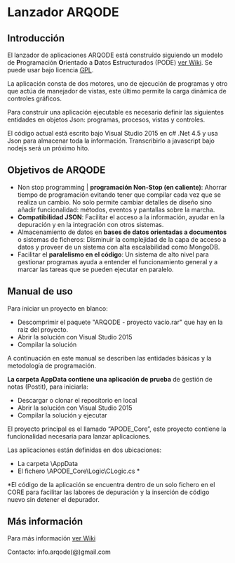 # Lanzador ARQODE 

## Introducción

El lanzador de aplicaciones ARQODE está construído siguiendo un modelo de **P**rogramación **O**rientado a **D**atos **E**structurados (PODE) [ver Wiki](https://github.com/jiman14/APODE/wiki). Se puede usar bajo licencia [GPL](https://github.com/jiman14/APODE/blob/master/gpl.md).
      
La aplicación consta de dos motores, uno de ejecución de programas y otro que actúa de manejador de vistas, este último permite la carga dinámica de controles gráficos. 

Para construir una aplicación ejecutable es necesario definir las siguientes entidades en objetos Json: programas, procesos, vistas y controles.

El código actual está escrito bajo Visual Studio 2015 en c# .Net 4.5 y usa Json para almacenar toda la información. Transcribirlo a javascript bajo nodejs será un próximo hito.

## Objetivos de ARQODE

+ Non stop programming | **programación Non-Stop (en caliente)**: 
    Ahorrar tiempo de programación evitando tener que compilar cada vez que se realiza un cambio. No solo permite cambiar detalles de diseño sino añadir funcionalidad: métodos, eventos y pantallas sobre la marcha.
+ **Compatibilidad JSON**: 
    Facilitar el acceso a la información, ayudar en la depuración y en la integración con otros sistemas.
+ Almacenamiento de datos en **bases de datos orientadas a documentos** o sistemas de ficheros:
    Disminuir la complejidad de la capa de acceso a datos y proveer de un sistema con alta escalabilidad como MongoDB.
+ Facilitar el **paralelismo en el código**: 
    Un sistema de alto nivel para gestionar programas ayuda a entender el funcionamiento general y a marcar las tareas que se pueden ejecutar en paralelo. 

## Manual de uso

Para iniciar un proyecto en blanco: 
- Descomprimir el paquete "ARQODE - proyecto vacío.rar" que hay en la raiz del proyecto.
- Abrir la solución con Visual Studio 2015
- Compilar la solución

A continuación en este manual se describen las entidades básicas y la metodología de programación.

**La carpeta AppData contiene una aplicación de prueba** de gestión de notas (Postit), para iniciarla:
- Descargar o clonar el repositorio en local
- Abrir la solución con Visual Studio 2015
- Compilar la solución y ejecutar

El proyecto principal es el llamado “APODE_Core”, este proyecto contiene la funcionalidad necesaria para lanzar aplicaciones.

Las aplicaciones están definidas en dos ubicaciones:
- La carpeta \AppData
- El fichero \APODE_Core\Logic\CLogic.cs *

*El código de la aplicación se encuentra dentro de un solo fichero en el CORE para facilitar las labores de depuración y la inserción de código nuevo sin detener el depurador.


## Más información

Para más información [ver Wiki](https://github.com/jiman14/APODE/wiki)

Contacto: info.arqode(@)gmail.com
